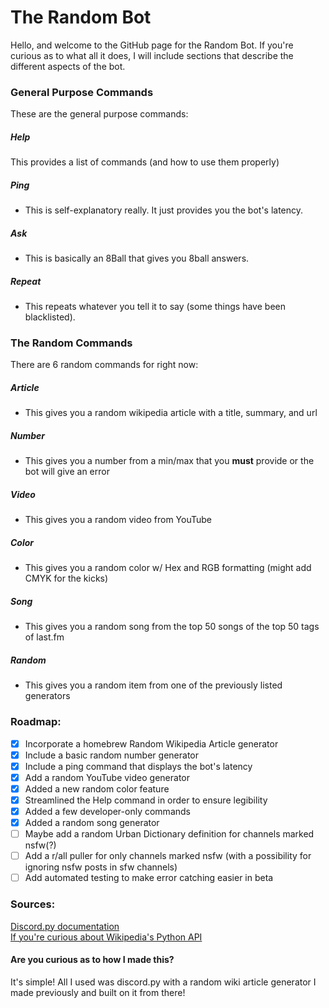 # The Random Bot
Hello, and welcome to the GitHub page for the Random Bot. If you're curious as to what all it does, I will include sections that describe the different aspects of the bot.

### General Purpose Commands
These are the general purpose commands:
##### Help
This provides a list of commands (and how to use them properly)
##### Ping
 - This is self-explanatory really. It just provides you the bot's latency.
##### Ask
 - This is basically an 8Ball that gives you 8ball answers.
##### Repeat
 - This repeats whatever you tell it to say (some things have been blacklisted).

### The Random Commands
There are 6 random commands for right now:
##### Article
 - This gives you a random wikipedia article with a title, summary, and url
##### Number
 - This gives you a number from a min/max that you **must** provide or the bot will give an error
##### Video
 - This gives you a random video from YouTube
##### Color
 - This gives you a random color w/ Hex and RGB formatting (might add CMYK for the kicks)
##### Song
 - This gives you a random song from the top 50 songs of the top 50 tags of last.fm
##### Random
 - This gives you a random item from one of the previously listed generators


### Roadmap:
- [x] Incorporate a homebrew Random Wikipedia Article generator
- [x] Include a basic random number generator
- [x] Include a ping command that displays the bot's latency
- [x] Add a random YouTube video generator
- [x] Added a new random color feature
- [x] Streamlined the Help command in order to ensure legibility
- [x] Added a few developer-only commands
- [x] Added a random song generator
- [ ] Maybe add a random Urban Dictionary definition for channels marked nsfw(?)
- [ ] Add a r/all puller for only channels marked nsfw (with a possibility for ignoring nsfw posts in sfw channels)
- [ ] Add automated testing to make error catching easier in beta

### Sources:
[Discord.py documentation](https://discordpy.readthedocs.io/en/latest/) <br/>
[If you're curious about Wikipedia's Python API](https://stackabuse.com/getting-started-with-pythons-wikipedia-api/)

#### Are you curious as to how I made this?
It's simple! All I used was discord.py with a random wiki article generator I made previously and built on it from there!

